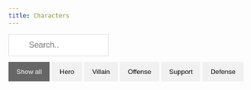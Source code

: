 ```yaml
---
title: Characters
---
```


<input id="myInput" type="text" placeholder="Search..">
<div id="myBtnContainer">
  <button class="btn active" onclick="filterSelection('all')"> Show all</button>
  <button class="btn" onclick="filterSelection('Hero')"> Hero</button>
  <button class="btn" onclick="filterSelection('Villain')"> Villain</button>
  <button class="btn" onclick="filterSelection('Offense')"> Offense</button>
  <button class="btn" onclick="filterSelection('Support')"> Support</button>
  <button class="btn" onclick="filterSelection('Defense')"> Defense</button>
</div>
<div id="myList" class="container">
  <div class="filterDiv Hero Offense"><a href="Mickey.html">Mickey</a></div>
  <div class="filterDiv Villain Offense fruits">Hades</div>
  <div class="filterDiv Hero Offense">Aladdin</div>
  <div class="filterDiv Villain Offense">Demona</div>
  <div class="filterDiv Hero Defense">Jasmine</div>
  <div class="filterDiv Hero Offense">Jack Sparrow</div>
</div>

<script src="https://ajax.googleapis.com/ajax/libs/jquery/3.4.1/jquery.min.js"></script>

<script>
$(document).ready(function(){
  $("#myInput").on("keyup", function() {
    var value = $(this).val().toLowerCase();
    $("#myList div").filter(function() {
      $(this).toggle($(this).text().toLowerCase().indexOf(value) > -1)
    });
  });
});
</script>

<script>
filterSelection("all")
function filterSelection(c) {
  var x, i;
  x = document.getElementsByClassName("filterDiv");
  if (c == "all") c = "";
  for (i = 0; i < x.length; i++) {
    w3RemoveClass(x[i], "show");
    if (x[i].className.indexOf(c) > -1) w3AddClass(x[i], "show");
  }
}

function w3AddClass(element, name) {
  var i, arr1, arr2;
  arr1 = element.className.split(" ");
  arr2 = name.split(" ");
  for (i = 0; i < arr2.length; i++) {
    if (arr1.indexOf(arr2[i]) == -1) {element.className += " " + arr2[i];}
  }
}

function w3RemoveClass(element, name) {
  var i, arr1, arr2;
  arr1 = element.className.split(" ");
  arr2 = name.split(" ");
  for (i = 0; i < arr2.length; i++) {
    while (arr1.indexOf(arr2[i]) > -1) {
      arr1.splice(arr1.indexOf(arr2[i]), 1);     
    }
  }
  element.className = arr1.join(" ");
}

// Add active class to the current button (highlight it)
var btnContainer = document.getElementById("myBtnContainer");
var btns = btnContainer.getElementsByClassName("btn");
for (var i = 0; i < btns.length; i++) {
  btns[i].addEventListener("click", function(){
    var current = document.getElementsByClassName("active");
    current[0].className = current[0].className.replace(" active", "");
    this.className += " active";
  });
}
</script>

<style>
.filterDiv {
  float: left;
  background-color: #2196F3;
  color: #ffffff;
  width: 100px;
  line-height: 100px;
  text-align: center;
  margin: 2px;
  display: none;
}

.show {
  display: block;
}

.container {
  margin-top: 20px;
  overflow: hidden;
}

/* Style the buttons */
.btn {
  border: none;
  outline: none;
  padding: 12px 16px;
  background-color: #f1f1f1;
  cursor: pointer;
}

.btn:hover {
  background-color: #ddd;
}

.btn.active {
  background-color: #666;
  color: white;
}

#myInput {
  background-image: url('/css/searchicon.png');
  background-position: 10px 12px;
  background-repeat: no-repeat;
  width: 200px;
  font-size: 16px;
  padding: 12px 20px 12px 40px;
  border: 1px solid #ddd;
  margin-bottom: 12px;
}
</style>
